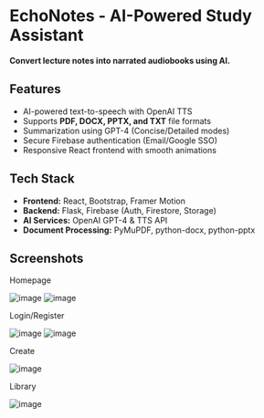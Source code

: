 # EchoNotes - AI-Powered Study Assistant  
 **Convert lecture notes into narrated audiobooks using AI.**  

##  Features  
- AI-powered text-to-speech with OpenAI TTS  
- Supports **PDF, DOCX, PPTX, and TXT** file formats  
- Summarization using GPT-4 (Concise/Detailed modes)  
- Secure Firebase authentication (Email/Google SSO)  
- Responsive React frontend with smooth animations  

## Tech Stack  
- **Frontend:** React, Bootstrap, Framer Motion  
- **Backend:** Flask, Firebase (Auth, Firestore, Storage)  
- **AI Services:** OpenAI GPT-4 & TTS API  
- **Document Processing:** PyMuPDF, python-docx, python-pptx  

## Screenshots

Homepage

![image](https://github.com/user-attachments/assets/104d8aa0-18ac-42d2-b9f1-96f78f93f6da)
![image](https://github.com/user-attachments/assets/eee7d7ce-2e37-4b6e-a976-78deadf83de7)

Login/Register

![image](https://github.com/user-attachments/assets/ce9b69dc-812b-4871-b045-ac463cd00860)
![image](https://github.com/user-attachments/assets/61668fe6-626b-4f64-b682-a0cb2517025c)

Create

![image](https://github.com/user-attachments/assets/1c498699-f44c-4aaa-9271-261d6b11f42f)

Library

![image](https://github.com/user-attachments/assets/30a0db94-5337-4f37-a80e-e2d7566eb2f3)






 
